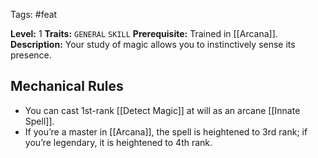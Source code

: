Tags: #feat 

**Level:** 1
**Traits:** `GENERAL` `SKILL`
**Prerequisite:** Trained in [[Arcana]].
**Description:** Your study of magic allows you to instinctively sense its presence.
## Mechanical Rules

- You can cast 1st-rank [[Detect Magic]] at will as an arcane [[Innate Spell]].
- If you’re a master in [[Arcana]], the spell is heightened to 3rd rank; if you’re legendary, it is heightened to 4th rank.